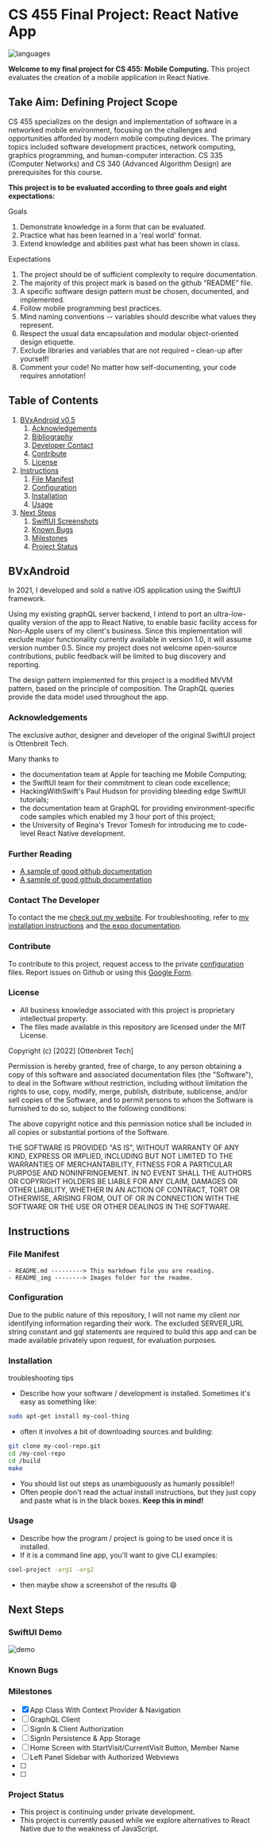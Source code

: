 # CS 455 Final Project: React Native App

![languages](https://img.shields.io/github/languages/count/aquaigni/455-project)

**Welcome to my final project for CS 455: Mobile Computing.**
This project evaluates the creation of a mobile application in React Native.

## Take Aim: Defining Project Scope

CS 455 specializes on the design and implementation of software in a networked mobile environment, focusing on the challenges and opportunities afforded by modern mobile computing devices. The primary topics included software development practices, network computing, graphics programming, and human-computer interaction. CS 335 (Computer Networks) and CS 340 (Advanced Algorithm Design) are prerequisites for this course.

**This project is to be evaluated according to three goals and eight expectations:**

Goals
1. Demonstrate knowledge in a form that can be evaluated.
2. Practice what has been learned in a 'real world' format.
3. Extend knowledge and abilities past what has been shown in class.

Expectations
1. The project should be of sufficient complexity to require documentation.
2. The majority of this project mark is based on the github “README” file.
3. A specific software design pattern must be chosen, documented, and implemented.
4. Follow mobile programming best practices.
5. Mind naming conventions -- variables should describe what values they represent.
6. Respect the usual data encapsulation and modular object-oriented design etiquette.
7. Exclude libraries and variables that are not required – clean-up after yourself!
8. Comment your code! No matter how self-documenting, your code requires annotation!



## Table of Contents

1. [BVxAndroid v0.5](#BVxAndroid)
   1. [Acknowledgements](#acknowledgements)
   2. [Bibliography](#further-reading)
   3. [Developer Contact](#contact-the-developer)
   4. [Contribute](#contribute)
   5. [License](#license)
2. [Instructions](#instructions)
   1. [File Manifest](#file-manifest)
   2. [Configuration](#configuration)
   3. [Installation](#installation)
   4. [Usage](#usage)
3. [Next Steps](#next-steps)
   1. [SwiftUI Screenshots](#SwiftUI-demo)
   2. [Known Bugs](#known-bugs)
   3. [Milestones](#milestones)
   4. [Project Status](#project-status)



## BVxAndroid

In 2021, I developed and sold a native iOS application using the SwiftUI framework.

Using my existing graphQL server backend, I intend to port an ultra-low-quality version of the app to React Native, to enable basic facility access for Non-Apple users of my client's business. Since this implementation will exclude major functionality currently available in version 1.0, it will assume version number 0.5. Since my project does not welcome open-source contributions, public feedback will be limited to bug discovery and reporting.

The design pattern implemented for this project is a modified MVVM pattern, based on the principle of composition. The GraphQL queries provide the data model used throughout the app.



### Acknowledgements
The exclusive author, designer and developer of the original SwiftUI project is Ottenbreit Tech.

Many thanks to
- the documentation team at Apple for teaching me Mobile Computing;
- the SwiftUI team for their commitment to clean code excellence;
- HackingWithSwift's Paul Hudson for providing bleeding edge SwiftUI tutorials;
- the documentation team at GraphQL for providing environment-specific code samples which enabled my 3 hour port of this project;
- the University of Regina's Trevor Tomesh for introducing me to code-level React Native development.


### Further Reading
 - [A sample of good github documentation](https://github.com/matiassingers/awesome-readme)
 - [A sample of good github documentation](https://github.com/matiassingers/awesome-readme)


### Contact The Developer
To contact the me [check out my website](https://ottenbreit.tech).
For troubleshooting, refer to [my installation instructions](#installation) and [the expo documentation](https://docs.expo.dev).


### Contribute
To contribute to this project, request access to the private [configuration](#configuration) files.
Report issues on Github or using this [Google Form](https://forms.gle/bE8ciqi2KJqCc1bN8).


### License

 - All business knowledge associated with this project is proprietary intellectual property.
 - The files made available in this repository are licensed under the MIT License.

Copyright (c) [2022] [Ottenbreit Tech]

Permission is hereby granted, free of charge, to any person obtaining a copy
of this software and associated documentation files (the "Software"), to deal
in the Software without restriction, including without limitation the rights
to use, copy, modify, merge, publish, distribute, sublicense, and/or sell
copies of the Software, and to permit persons to whom the Software is
furnished to do so, subject to the following conditions:

The above copyright notice and this permission notice shall be included in all
copies or substantial portions of the Software.

THE SOFTWARE IS PROVIDED "AS IS", WITHOUT WARRANTY OF ANY KIND, EXPRESS OR
IMPLIED, INCLUDING BUT NOT LIMITED TO THE WARRANTIES OF MERCHANTABILITY,
FITNESS FOR A PARTICULAR PURPOSE AND NONINFRINGEMENT. IN NO EVENT SHALL THE
AUTHORS OR COPYRIGHT HOLDERS BE LIABLE FOR ANY CLAIM, DAMAGES OR OTHER
LIABILITY, WHETHER IN AN ACTION OF CONTRACT, TORT OR OTHERWISE, ARISING FROM,
OUT OF OR IN CONNECTION WITH THE SOFTWARE OR THE USE OR OTHER DEALINGS IN THE
SOFTWARE.



## Instructions


### File Manifest
```
- README.md ---------> This markdown file you are reading.
- README_img --------> Images folder for the readme.
```


### Configuration
Due to the public nature of this repository, I will not name my client nor identifying information regarding their work. The excluded SERVER_URL string constant and gql statements are required to build this app and can be made available privately upon request, for evaluation purposes.


### Installation

troubleshooting tips

- Describe how your software / development is installed. Sometimes it's easy as something like:

```bash
sudo apt-get install my-cool-thing
```

- often it involves a bit of  downloading sources and building:

```bash
git clone my-cool-repo.git
cd /my-cool-repo
cd /build
make
```

- You should list out steps as unambiguously as humanly possible!!
- Often people don't read the actual install instructions, but they just copy and paste what is in the black boxes. __Keep this in mind!__


### Usage
- Describe how the program / project is going to be used once it is installed. 
- If it is a command line app, you'll want to give CLI examples:

```bash
cool-project -arg1 -arg2
```

- then maybe show a screenshot of  the results :smile:



## Next Steps

### SwiftUI Demo
![demo](demo.png)

### Known Bugs



### Milestones
- [x] App Class With Context Provider & Navigation
- [ ] GraphQL Client
- [ ] SignIn & Client Authorization
- [ ] SignIn Persistence & App Storage
- [ ] Home Screen with StartVisit/CurrentVisit Button, Member Name
- [ ] Left Panel Sidebar with Authorized Webviews
- [ ] 
- [ ] 


### Project Status

- This project is continuing under private development.
- This project is currently paused while we explore alternatives to React Native due to the weakness of JavaScript.

